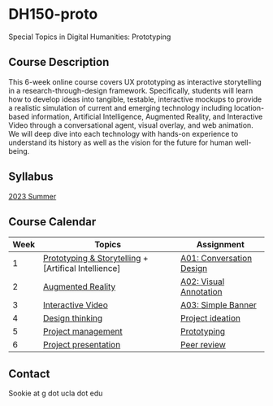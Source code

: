 # DH150-proto
Special Topics in Digital Humanities: Prototyping

## Course Description
This 6-week online course covers UX prototyping as interactive storytelling in a research-through-design framework. Specifically, students will learn how to develop ideas into tangible, testable, interactive mockups to provide a realistic simulation of current and emerging technology including location-based information, Artificial Intelligence, Augmented Reality, and Interactive Video through a conversational agent, visual overlay, and web animation. We will deep dive into each technology with hands-on experience to understand its history as well as the vision for the future for human well-being.

## Syllabus
[2023 Summer](https://docs.google.com/document/d/1JhO6vuZM6y4nssCSYytnG5FyDxx3pDD96jZlVJwy9J0/edit?usp=sharing)

## Course Calendar
Week    |       Topics    |   Assignment 
--------|----------------------------------------------|------------------------
1       | [Prototyping & Storytelling](#) + [Artifical Intellience] | [A01: Conversation Design](#)
2       | [Augmented Reality](#) | [A02: Visual Annotation](#)
3       | [Interactive Video](#) | [A03: Simple Banner](#)
4       | [Design thinking](#) | [Project ideation](#) 
5       | [Project management](#) | [Prototyping](#)
6       | [Project presentation](#)  | [Peer review](#)



## Contact
Sookie at g dot ucla dot edu

